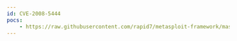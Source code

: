 ```yaml
---
id: CVE-2008-5444
pocs:
    - https://raw.githubusercontent.com/rapid7/metasploit-framework/master/modules/exploits/windows/oracle/osb_ndmp_auth.rb
---
```


